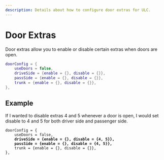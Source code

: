 ```yaml
---
description: Details about how to configure door extras for ULC.
---
```


# Door Extras

Door extras allow you to enable or disable certain extras when doors are open.

```lua
doorConfig = {
    useDoors = false,
    driveSide = {enable = {}, disable = {}},
    passSide = {enable = {}, disable = {}},
    trunk = {enable = {}, disable = {}},
},
```

## Example

If I wanted to disable extras 4 and 5 whenever a door is open, I would set disable to 4 and 5 for both driver side and passenger side.

<pre class="language-lua"><code class="lang-lua">doorConfig = {
    useDoors = false,
<strong>    driveSide = {enable = {}, disable = {4, 5}},
</strong><strong>    passSide = {enable = {}, disable = {4, 5}},
</strong>    trunk = {enable = {}, disable = {}},
},
</code></pre>
<!-- 
{% hint style="info" %}
Door extras are not state aware
{% endhint %} -->
